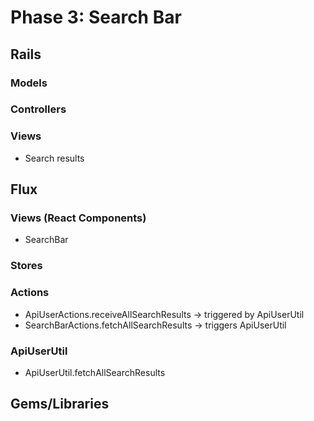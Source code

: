 # Phase 3: Search Bar

## Rails
### Models

### Controllers

### Views
* Search results

## Flux
### Views (React Components)
* SearchBar

### Stores

### Actions
* ApiUserActions.receiveAllSearchResults -> triggered by ApiUserUtil
* SearchBarActions.fetchAllSearchResults -> triggers ApiUserUtil

### ApiUserUtil
* ApiUserUtil.fetchAllSearchResults

## Gems/Libraries

